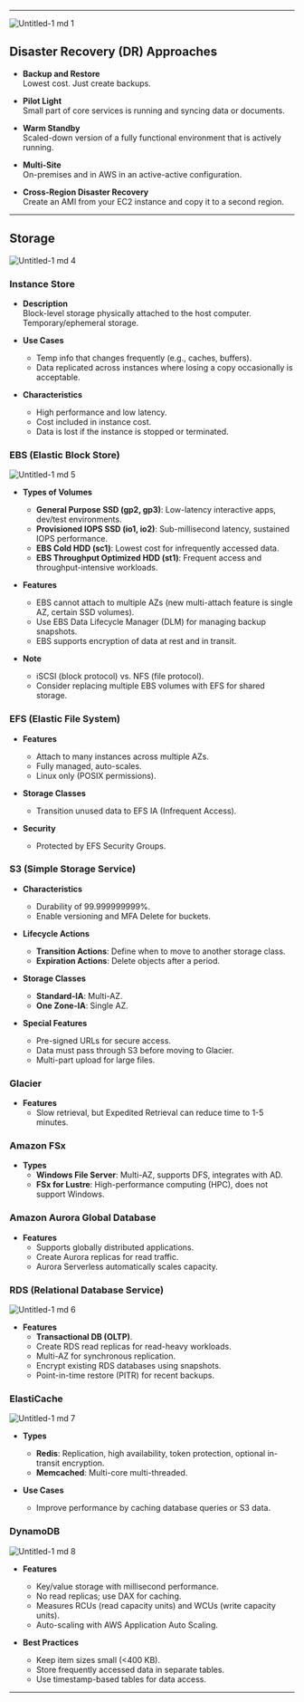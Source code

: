  
---
![Untitled-1 md 1](https://github.com/user-attachments/assets/b41125ae-f487-48ac-9b7e-dbc2295035c6)

## Disaster Recovery (DR) Approaches

- **Backup and Restore**  
  Lowest cost. Just create backups.

- **Pilot Light**  
  Small part of core services is running and syncing data or documents.

- **Warm Standby**  
  Scaled-down version of a fully functional environment that is actively running.

- **Multi-Site**  
  On-premises and in AWS in an active-active configuration.

- **Cross-Region Disaster Recovery**  
  Create an AMI from your EC2 instance and copy it to a second region.

---

## Storage
![Untitled-1 md 4](https://github.com/user-attachments/assets/6ed71ff5-da90-4455-8283-3e154564ed71)

### Instance Store

- **Description**  
  Block-level storage physically attached to the host computer. Temporary/ephemeral storage.

- **Use Cases**  
  - Temp info that changes frequently (e.g., caches, buffers).
  - Data replicated across instances where losing a copy occasionally is acceptable.

- **Characteristics**  
  - High performance and low latency.
  - Cost included in instance cost.
  - Data is lost if the instance is stopped or terminated.

### EBS (Elastic Block Store)
![Untitled-1 md 5](https://github.com/user-attachments/assets/2f09ea1c-ff13-47bf-9c0b-2ac2aa4d8a6c)

- **Types of Volumes**  
  - **General Purpose SSD (gp2, gp3)**: Low-latency interactive apps, dev/test environments.
  - **Provisioned IOPS SSD (io1, io2)**: Sub-millisecond latency, sustained IOPS performance.
  - **EBS Cold HDD (sc1)**: Lowest cost for infrequently accessed data.
  - **EBS Throughput Optimized HDD (st1)**: Frequent access and throughput-intensive workloads.

- **Features**  
  - EBS cannot attach to multiple AZs (new multi-attach feature is single AZ, certain SSD volumes).
  - Use EBS Data Lifecycle Manager (DLM) for managing backup snapshots.
  - EBS supports encryption of data at rest and in transit.

- **Note**  
  - iSCSI (block protocol) vs. NFS (file protocol).
  - Consider replacing multiple EBS volumes with EFS for shared storage.

### EFS (Elastic File System)

- **Features**  
  - Attach to many instances across multiple AZs.
  - Fully managed, auto-scales.
  - Linux only (POSIX permissions).

- **Storage Classes**  
  - Transition unused data to EFS IA (Infrequent Access).

- **Security**  
  - Protected by EFS Security Groups.

### S3 (Simple Storage Service)

- **Characteristics**  
  - Durability of 99.999999999%.
  - Enable versioning and MFA Delete for buckets.

- **Lifecycle Actions**  
  - **Transition Actions**: Define when to move to another storage class.
  - **Expiration Actions**: Delete objects after a period.

- **Storage Classes**  
  - **Standard-IA**: Multi-AZ.
  - **One Zone-IA**: Single AZ.

- **Special Features**  
  - Pre-signed URLs for secure access.
  - Data must pass through S3 before moving to Glacier.
  - Multi-part upload for large files.

### Glacier

- **Features**  
  - Slow retrieval, but Expedited Retrieval can reduce time to 1-5 minutes.

### Amazon FSx

- **Types**  
  - **Windows File Server**: Multi-AZ, supports DFS, integrates with AD.
  - **FSx for Lustre**: High-performance computing (HPC), does not support Windows.

### Amazon Aurora Global Database

- **Features**  
  - Supports globally distributed applications.
  - Create Aurora replicas for read traffic.
  - Aurora Serverless automatically scales capacity.

### RDS (Relational Database Service)
![Untitled-1 md 6](https://github.com/user-attachments/assets/aaeb6d4a-adcc-495e-a61f-6b9c1d08dcf6)

- **Features**  
  - **Transactional DB (OLTP)**.
  - Create RDS read replicas for read-heavy workloads.
  - Multi-AZ for synchronous replication.
  - Encrypt existing RDS databases using snapshots.
  - Point-in-time restore (PITR) for recent backups.

### ElastiCache
![Untitled-1 md 7](https://github.com/user-attachments/assets/98e54a1a-bc80-4567-847f-1cfd36010838)

- **Types**  
  - **Redis**: Replication, high availability, token protection, optional in-transit encryption.
  - **Memcached**: Multi-core multi-threaded.

- **Use Cases**  
  - Improve performance by caching database queries or S3 data.

### DynamoDB
 
![Untitled-1 md 8](https://github.com/user-attachments/assets/d439f378-f344-48ae-98d2-b3f875284dd9)

- **Features**  
  - Key/value storage with millisecond performance.
  - No read replicas; use DAX for caching.
  - Measures RCUs (read capacity units) and WCUs (write capacity units).
  - Auto-scaling with AWS Application Auto Scaling.

- **Best Practices**  
  - Keep item sizes small (<400 KB).
  - Store frequently accessed data in separate tables.
  - Use timestamp-based tables for data access.

---

 
